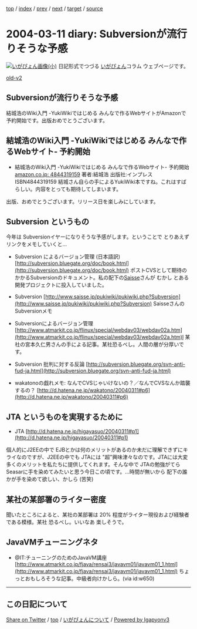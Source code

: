 [top](../index.html) 
 / [index](index.html) 
 / [prev](ig040310.html) 
 / [next](ig040312.html) 
 / [target](https://igapyon.github.io/diary/2004/ig040311.html) 
 / [source](https://github.com/igapyon/diary/blob/master/2004/ig040311.src.md) 

2004-03-11 diary: Subversionが流行りそうな予感
=====================================================================================================
[![いがぴょん画像(小)](https://igapyon.github.io/diary/images/iga200306s.jpg "いがぴょん")](https://igapyon.github.io/diary/memo/memoigapyon.html) 日記形式でつづる [いがぴょん](https://igapyon.github.io/diary/memo/memoigapyon.html)コラム ウェブページです。

[old-v2](ig040311-orig.html)

## Subversionが流行りそうな予感

結城浩のWiki入門 -YukiWikiではじめる みんなで作るWebサイトがAmazonで予約開始です。出版おめでとうございます。


## 結城浩のWiki入門 -YukiWikiではじめる みんなで作るWebサイト- 予約開始

* 結城浩のWiki入門 -YukiWikiではじめる みんなで作るWebサイト- 予約開始[amazon.co.jp: 4844319159](http://www.amazon.co.jp/exec/obidos/ASIN/4844319159/igapyondiary-22)
  著者:結城浩
  出版社:インプレス
  ISBN4844319159
  結城さん自らの手によるYukiWiki本ですね。これはすばらしい。内容をとっても期待してしまいます。

出版、おめでとうございます。リリース日を楽しみにしています。

## Subversion というもの

今年は Subversionイヤーになりそうな予感がします。ということで とりあえずリンクをメモしていくと…

* Subversion によるバージョン管理 (日本語訳)
  [http://subversion.bluegate.org/doc/book.html](http://subversion.bluegate.org/doc/book.html)
  ポストCVSとして期待のかかるSubversionのドキュメント。私の配下の[Saisse](http://www.saisse.jp/pukiwiki/pukiwiki.php?Saisse)さんが
  むかし とある開発プロジェクトに投入していました。
  
* Subversion
  [http://www.saisse.jp/pukiwiki/pukiwiki.php?Subversion](http://www.saisse.jp/pukiwiki/pukiwiki.php?Subversion)
  SaisseさんのSubversionメモ
  
* Subversionによるバージョン管理
  [http://www.atmarkit.co.jp/flinux/special/webdav03/webdav02a.htm](http://www.atmarkit.co.jp/flinux/special/webdav03/webdav02a.htm)l
  某社の宮本久仁男さんの手による記事。某社恐るべし。人間の層が分厚いです。
  
* Subversion 批判に対する反論
  [http://subversion.bluegate.org/svn-anti-fud-ja.html](http://subversion.bluegate.org/svn-anti-fud-ja.html)
  
* wakatonoの戯れメモ: なんでCVSじゃいけないの？／なんでCVSなんか踏襲するの？
  [http://d.hatena.ne.jp/wakatono/20040311#p6](http://d.hatena.ne.jp/wakatono/20040311#p6)

## JTA というものを実現するために

* JTA
  [http://d.hatena.ne.jp/higayasuo/20040311#p1](http://d.hatena.ne.jp/higayasuo/20040311#p1)

個人的にJ2EEの中で EJBとかは何のメリットがあるのか未だに理解できずにキライなのですが、J2EEの中でも
JTAには "超"興味津々なのです。JTAには大変多くのメリットを私たちに提供してくれます。そんな中で
JTAの勉強がてら Seasarに手を染めてみたいと思う今日この頃です。…時間が無いから 配下の誰かが手を染めて欲しい、かしら (苦笑)

## 某社の某部署のライター密度

聞いたところによると、某社の某部署は 20% 程度がライター現役および経験者である模様。某社 恐るべし。いいなあ 楽しそうで。

## JavaVMチューニングネタ

* @IT:チューニングのためのJavaVM講座
  [http://www.atmarkit.co.jp/fjava/rensai3/javavm01/javavm01_1.html](http://www.atmarkit.co.jp/fjava/rensai3/javavm01/javavm01_1.html)
  ちょっとおもしろそうな記事。中級者向けかしら。(via id:w650)


----------------------------------------------------------------------------------------------------

## この日記について

[Share on Twitter](https://twitter.com/intent/tweet?hashtags=igapyon%2Cdiary%2C%E3%81%84%E3%81%8C%E3%81%B4%E3%82%87%E3%82%93&text=Subversion%E3%81%8C%E6%B5%81%E8%A1%8C%E3%82%8A%E3%81%9D%E3%81%86%E3%81%AA%E4%BA%88%E6%84%9F&url=https%3A%2F%2Figapyon.github.io%2Fdiary%2F2004%2Fig040311.html) / [top](../index.html) / [いがぴょんについて](https://igapyon.github.io/diary/memo/memoigapyon.html) / [Powered by Igapyonv3](https://github.com/igapyon/igapyonv3)
